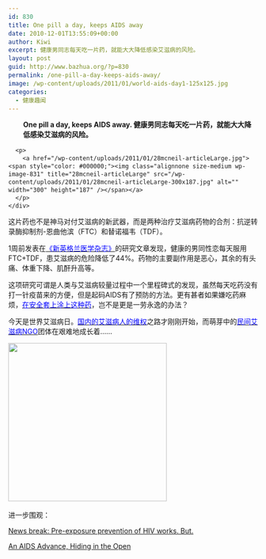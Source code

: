```yaml
---
id: 830
title: One pill a day, keeps AIDS away
date: 2010-12-01T13:55:09+00:00
author: Kiwi
excerpt: 健康男同志每天吃一片药，就能大大降低感染艾滋病的风险。
layout: post
guid: http://www.bazhua.org/?p=830
permalink: /one-pill-a-day-keeps-aids-away/
image: /wp-content/uploads/2011/01/world-aids-day1-125x125.jpg
categories:
  - 健康趣闻
---
```

<div>
  <div>
    <div>
      <p style="padding-left: 30px;">
        <strong>One pill a day, keeps AIDS away. 健康男同志每天吃一片药，就能大大降低感染艾滋病的风险。</strong>
      </p>
      
      <p>
        <a href="/wp-content/uploads/2011/01/28mcneil-articleLarge.jpg"><span style="color: #000000;"><img class="alignnone size-medium wp-image-831" title="28mcneil-articleLarge" src="/wp-content/uploads/2011/01/28mcneil-articleLarge-300x187.jpg" alt="" width="300" height="187" /></span></a>
      </p>
    </div>
  </div>
  
  <p>
    这片药也不是神马对付艾滋病的新武器，而是两种治疗艾滋病药物的合剂：抗逆转录酶抑制剂-恩曲他滨（FTC）和替诺福韦（TDF）。
  </p>
  
  <p>
    1周前发表在<a href="http://www.nejm.org/doi/full/10.1056/NEJMoa1011205#t=article" target="_blank"><span style="color: #0000ff;">《新英格兰医学杂志》</span></a>的研究文章发现，健康的男同性恋每天服用FTC+TDF，患艾滋病的危险降低了44%。药物的主要副作用是恶心，其余的有头痛、体重下降、肌酐升高等。
  </p>
  
  <p>
    这项研究可谓是人类与艾滋病较量过程中一个里程碑式的发现，虽然每天吃药没有打一针疫苗来的方便，但是起码AIDS有了预防的方法。更有甚者如果嫌吃药麻烦，<a href="http://www.nejm.org/doi/full/10.1056/NEJMe1012929" target="_blank"><span style="color: #0000ff;">在安全套上涂上这种药</span></a>，岂不是更是一劳永逸的办法？
  </p>
  
  <p>
    今天是世界艾滋病日。<a href="http://news.163.com/special/anti-discrimination/" target="_blank"><span style="color: #0000ff;">国内的艾滋病人的维权</span></a>之路才刚刚开始，而萌芽中的<a href="http://news.163.com/special/aidscarecn1201/" target="_blank"><span style="color: #0000ff;">民间艾滋病NGO</span></a>团体在艰难地成长着……
  </p>
</div>

[<img class="alignnone size-full wp-image-832" title="world aids day(1)" src="/wp-content/uploads/2011/01/world-aids-day1.jpg" alt="" width="320" height="320" srcset="/wp-content/uploads/2011/01/world-aids-day1.jpg 400w, /wp-content/uploads/2011/01/world-aids-day1-300x300.jpg 300w, /wp-content/uploads/2011/01/world-aids-day1-125x125.jpg 125w" sizes="(max-width: 320px) 100vw, 320px" />](/wp-content/uploads/2011/01/world-aids-day1.jpg)

进一步围观：

<a href="http://www.wired.com/wiredscience/2010/11/news-break-pre-exposure-prevention-of-hiv-works-but/" target="_blank">News break: Pre-exposure prevention of HIV works. But.</a>

<a href="http://www.nytimes.com/2010/11/28/weekinreview/28mcneil.html?_r=1&scp=5&sq=aids&st=cse" target="_blank">An AIDS Advance, Hiding in the Open</a>

